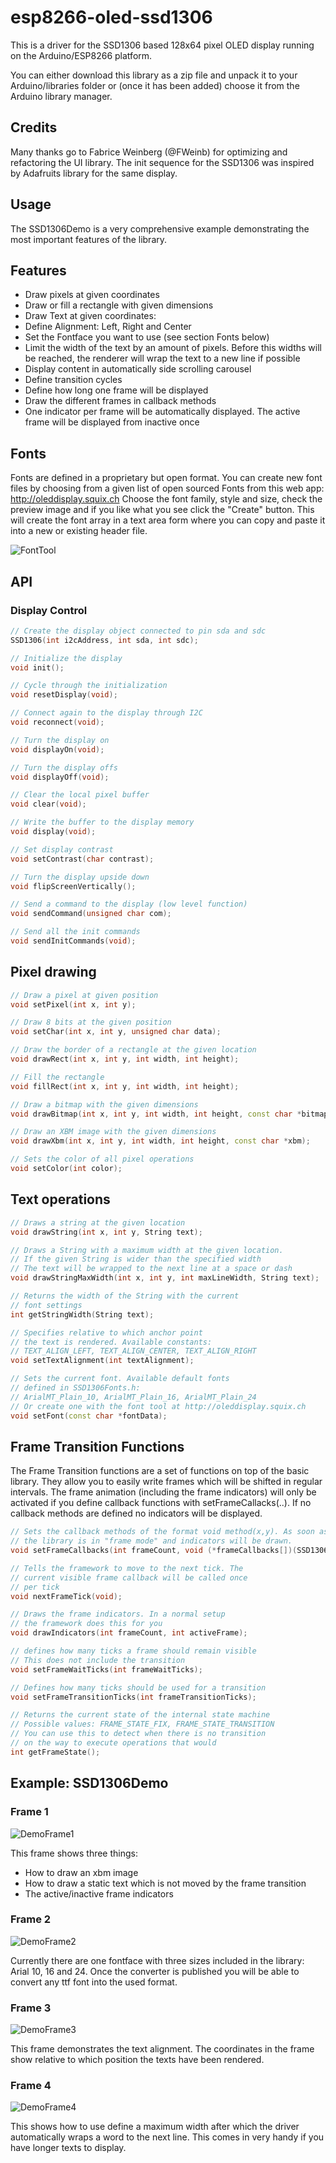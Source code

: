 # esp8266-oled-ssd1306

This is a driver for the SSD1306 based 128x64 pixel OLED display running on the Arduino/ESP8266 platform.

You can either download this library as a zip file and unpack it to your Arduino/libraries folder or (once it has been added) choose it from the Arduino library manager.

## Credits
Many thanks go to Fabrice Weinberg (@FWeinb) for optimizing and refactoring the UI library.
The init sequence for the SSD1306 was inspired by Adafruits library for the same display.

## Usage

The SSD1306Demo is a very comprehensive example demonstrating the most important features of the library.

## Features

* Draw pixels at given coordinates
* Draw or fill a rectangle with given dimensions
* Draw Text at given coordinates:
 * Define Alignment: Left, Right and Center
 * Set the Fontface you want to use (see section Fonts below)
 * Limit the width of the text by an amount of pixels. Before this widths will be reached, the renderer will wrap the text to a new line if possible
* Display content in automatically side scrolling carousel
 * Define transition cycles
 * Define how long one frame will be displayed
 * Draw the different frames in callback methods
 * One indicator per frame will be automatically displayed. The active frame will be displayed from inactive once

## Fonts

Fonts are defined in a proprietary but open format. You can create new font files by choosing from a given list
of open sourced Fonts from this web app: http://oleddisplay.squix.ch
Choose the font family, style and size, check the preview image and if you like what you see click the "Create" button. This will create the font array in a text area form where you can copy and paste it into a new or existing header file.

![FontTool](https://github.com/squix78/esp8266-oled-ssd1306/raw/master/resources/FontTool.png)


## API

### Display Control

```C++
// Create the display object connected to pin sda and sdc
SSD1306(int i2cAddress, int sda, int sdc);

// Initialize the display
void init();

// Cycle through the initialization
void resetDisplay(void);

// Connect again to the display through I2C
void reconnect(void);

// Turn the display on
void displayOn(void);

// Turn the display offs
void displayOff(void);

// Clear the local pixel buffer
void clear(void);

// Write the buffer to the display memory
void display(void);

// Set display contrast
void setContrast(char contrast);

// Turn the display upside down
void flipScreenVertically();

// Send a command to the display (low level function)
void sendCommand(unsigned char com);

// Send all the init commands
void sendInitCommands(void);
```

## Pixel drawing

```C++
// Draw a pixel at given position
void setPixel(int x, int y);

// Draw 8 bits at the given position
void setChar(int x, int y, unsigned char data);

// Draw the border of a rectangle at the given location
void drawRect(int x, int y, int width, int height);

// Fill the rectangle
void fillRect(int x, int y, int width, int height);

// Draw a bitmap with the given dimensions
void drawBitmap(int x, int y, int width, int height, const char *bitmap);

// Draw an XBM image with the given dimensions
void drawXbm(int x, int y, int width, int height, const char *xbm);

// Sets the color of all pixel operations
void setColor(int color);
```

## Text operations

``` C++
// Draws a string at the given location
void drawString(int x, int y, String text);

// Draws a String with a maximum width at the given location.
// If the given String is wider than the specified width
// The text will be wrapped to the next line at a space or dash
void drawStringMaxWidth(int x, int y, int maxLineWidth, String text);

// Returns the width of the String with the current
// font settings
int getStringWidth(String text);

// Specifies relative to which anchor point
// the text is rendered. Available constants:
// TEXT_ALIGN_LEFT, TEXT_ALIGN_CENTER, TEXT_ALIGN_RIGHT
void setTextAlignment(int textAlignment);

// Sets the current font. Available default fonts
// defined in SSD1306Fonts.h:
// ArialMT_Plain_10, ArialMT_Plain_16, ArialMT_Plain_24
// Or create one with the font tool at http://oleddisplay.squix.ch
void setFont(const char *fontData);
```

## Frame Transition Functions

The Frame Transition functions are a set of functions on top of the basic library. They allow you to easily write frames which will be shifted in regular intervals. The frame animation (including the frame indicators) will only be activated if you define callback functions with setFrameCallacks(..). If no callback methods are defined no indicators will be displayed.

```C++
// Sets the callback methods of the format void method(x,y). As soon as you define the callbacks
// the library is in "frame mode" and indicators will be drawn.
void setFrameCallbacks(int frameCount, void (*frameCallbacks[])(SSD1306 *display, SSD1306UiState* state,int x, int y));

// Tells the framework to move to the next tick. The
// current visible frame callback will be called once
// per tick
void nextFrameTick(void);

// Draws the frame indicators. In a normal setup
// the framework does this for you
void drawIndicators(int frameCount, int activeFrame);

// defines how many ticks a frame should remain visible
// This does not include the transition
void setFrameWaitTicks(int frameWaitTicks);

// Defines how many ticks should be used for a transition
void setFrameTransitionTicks(int frameTransitionTicks);

// Returns the current state of the internal state machine
// Possible values: FRAME_STATE_FIX, FRAME_STATE_TRANSITION
// You can use this to detect when there is no transition
// on the way to execute operations that would
int getFrameState();
```

## Example: SSD1306Demo

### Frame 1
![DemoFrame1](https://github.com/squix78/esp8266-oled-ssd1306/raw/master/resources/DemoFrame1.jpg)

This frame shows three things:
 * How to draw an xbm image
 * How to draw a static text which is not moved by the frame transition
 * The active/inactive frame indicators

### Frame 2
![DemoFrame2](https://github.com/squix78/esp8266-oled-ssd1306/raw/master/resources/DemoFrame2.jpg)

Currently there are one fontface with three sizes included in the library: Arial 10, 16 and 24. Once the converter is published you will be able to convert any ttf font into the used format.

### Frame 3

![DemoFrame3](https://github.com/squix78/esp8266-oled-ssd1306/raw/master/resources/DemoFrame3.jpg)

This frame demonstrates the text alignment. The coordinates in the frame show relative to which position the texts have been rendered.

### Frame 4

![DemoFrame4](https://github.com/squix78/esp8266-oled-ssd1306/raw/master/resources/DemoFrame4.jpg)

This shows how to use define a maximum width after which the driver automatically wraps a word to the next line. This comes in very handy if you have longer texts to display.
